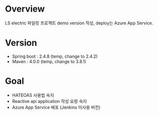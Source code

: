 # Overview
LS electric 파일럿 프로젝트 demo version 작성, deploy는 Azure App Service.

# Version
* Spring boot : 2.4.8 (temp, change to 2.4.2)
* Maven : 4.0.0 (temp, change to 3.8.1)

# Goal
* HATEOAS 사용법 숙지  
* Reactive api application 작성 요령 숙지
* Azure App Service 배포 (Jenkins 미사용 버전)